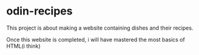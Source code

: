 # odin-recipes

This project is about making a website containing dishes and their recipes.


Once this website is completed, i will have mastered the most basics of HTML(i think)